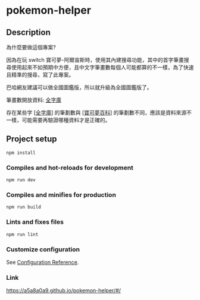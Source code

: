 # pokemon-helper

## Description

為什麼要做這個專案?

因為在玩 switch 寶可夢-阿爾宙斯時，使用其內建搜尋功能，其中的首字筆畫搜尋使用起來不如預期中方便，且中文字筆畫數每個人可能都算的不一樣，為了快速且精準的搜尋，寫了此專案。

巴哈網友建議可以做全國圖鑑版，所以就升級為全國圖鑑版了。

筆畫數開放資料: [全字庫](https://www.cns11643.gov.tw/pageView.jsp?ID=59)

存在某些字 [[全字庫](https://www.cns11643.gov.tw/pageView.jsp?ID=59)] 的筆劃數與 [[寶可夢百科](https://wiki.52poke.com/wiki/%E5%AF%B6%E5%8F%AF%E5%A4%A2%E5%88%97%E8%A1%A8%EF%BC%88%E6%8C%89%E5%AF%B6%E5%8F%AF%E5%A4%A2%E5%90%8D%E5%AD%97%E7%AC%AC%E4%B8%80%E5%80%8B%E5%AD%97%E7%9A%84%E7%AD%86%E7%95%AB%E5%88%86%E9%A1%9E%EF%BC%89)] 的筆劃數不同，應該是資料來源不一樣，可能需要再驗證哪種資料才是正確的。

## Project setup

```
npm install
```

### Compiles and hot-reloads for development

```
npm run dev
```

### Compiles and minifies for production

```
npm run build
```

### Lints and fixes files

```
npm run lint
```

### Customize configuration

See [Configuration Reference](https://cli.vuejs.org/config/).

### Link

https://a5a8a0a9.github.io/pokemon-helper/#/
